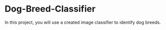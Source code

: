 # Dog-Breed-Classifier
In this project, you will use a created image classifier to identify dog breeds.

